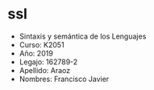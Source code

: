 # ssl
- Sintaxis y semántica de los Lenguajes
- Curso: K2051
- Año: 2019
- Legajo: 162789-2
- Apellido: Araoz
- Nombres: Francisco Javier
